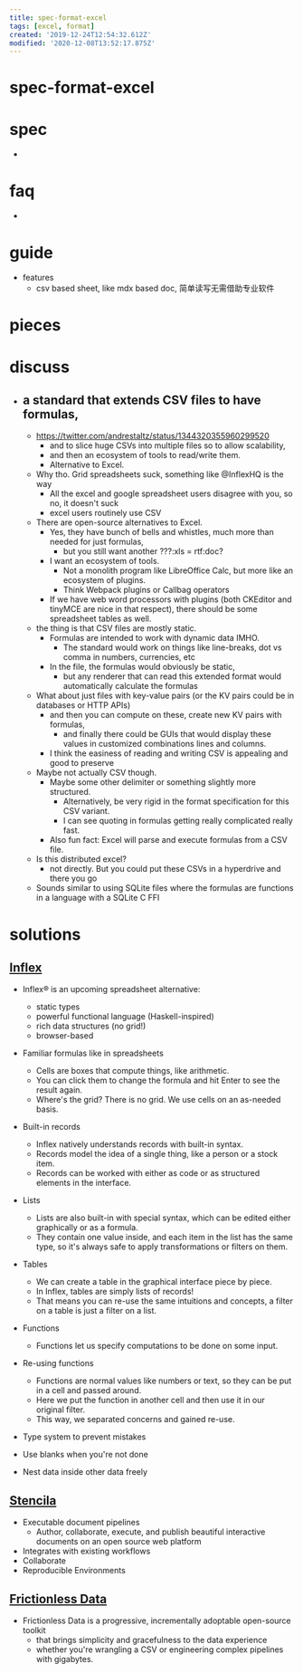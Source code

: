 ```yaml
---
title: spec-format-excel
tags: [excel, format]
created: '2019-12-24T12:54:32.612Z'
modified: '2020-12-08T13:52:17.875Z'
---
```


# spec-format-excel

# spec

- 

# faq

- 

# guide

- features
  - csv based sheet, like mdx based doc, 简单读写无需借助专业软件

# pieces

# discuss

- ## a standard that extends CSV files to have formulas, 
  - https://twitter.com/andrestaltz/status/1344320355960299520 
    - and to slice huge CSVs into multiple files so to allow scalability, 
    - and then an ecosystem of tools to read/write them. 
    - Alternative to Excel.
  - Why tho. Grid spreadsheets suck, something like @InflexHQ is the way
    - All the excel and google spreadsheet users disagree with you, so no, it doesn't suck
    - excel users routinely use CSV
  - There are open-source alternatives to Excel. 
    - Yes, they have bunch of bells and whistles, much more than needed for just formulas, 
      - but you still want another ???:xls = rtf:doc?
    - I want an ecosystem of tools. 
      - Not a monolith program like LibreOffice Calc, but more like an ecosystem of plugins. 
      - Think Webpack plugins or Callbag operators
    - If we have web word processors with plugins (both CKEditor and tinyMCE are nice in that respect), there should be some spreadsheet tables as well.
  - the thing is that CSV files are mostly static. 
    - Formulas are intended to work with dynamic data IMHO.
      - The standard would work on things like line-breaks, dot vs comma in numbers, currencies, etc
    - In the file, the formulas would obviously be static, 
      - but any renderer that can read this extended format would automatically calculate the formulas
  - What about just files with key-value pairs (or the KV pairs could be in databases or HTTP APIs) 
    - and then you can compute on these, create new KV pairs with formulas, 
      - and finally there could be GUIs that would display these values in customized combinations lines and columns.
    - I think the easiness of reading and writing CSV is appealing and good to preserve
  - Maybe not actually CSV though. 
    - Maybe some other delimiter or something slightly more structured. 
      - Alternatively, be very rigid in the format specification for this CSV variant.
      - I can see quoting in formulas getting really complicated really fast.
    - Also fun fact: Excel will parse and execute formulas from a CSV file.
  - Is this distributed excel?
    - not directly. But you could put these CSVs in a hyperdrive and there you go
  - Sounds similar to using SQLite files where the formulas are functions in a language with a SQLite C FFI

# solutions

## [Inflex](https://inflex.io/)

- Inflex® is an upcoming spreadsheet alternative: 
  - static types
  - powerful functional language (Haskell-inspired)
  - rich data structures (no grid!)
  - browser-based

- Familiar formulas like in spreadsheets
  - Cells are boxes that compute things, like arithmetic. 
  - You can click them to change the formula and hit Enter to see the result again.
  - Where's the grid? There is no grid. We use cells on an as-needed basis.

- Built-in records
  - Inflex natively understands records with built-in syntax. 
  - Records model the idea of a single thing, like a person or a stock item.
  - Records can be worked with either as code or as structured elements in the interface.

- Lists
  - Lists are also built-in with special syntax, which can be edited either graphically or as a formula.
  - They contain one value inside, and each item in the list has the same type, so it's always safe to apply transformations or filters on them.

- Tables
  - We can create a table in the graphical interface piece by piece.
  - In Inflex, tables are simply lists of records! 
  - That means you can re-use the same intuitions and concepts, a filter on a table is just a filter on a list.

- Functions
  - Functions let us specify computations to be done on some input. 

- Re-using functions
  - Functions are normal values like numbers or text, so they can be put in a cell and passed around.
  - Here we put the function in another cell and then use it in our original filter. 
  - This way, we separated concerns and gained re-use.

- Type system to prevent mistakes
- Use blanks when you're not done
- Nest data inside other data freely

## [Stencila](https://stenci.la/)

- Executable document pipelines
  - Author, collaborate, execute, and publish beautiful interactive documents on an open source web platform
- Integrates with existing workflows
- Collaborate
- Reproducible Environments

## [Frictionless Data](https://frictionlessdata.io/)

- Frictionless Data is a progressive, incrementally adoptable open-source toolkit 
  - that brings simplicity and gracefulness to the data experience
  - whether you're wrangling a CSV or engineering complex pipelines with gigabytes.
